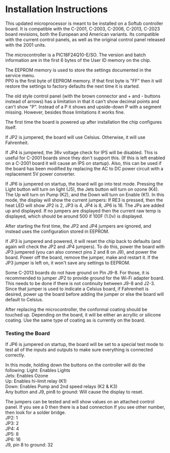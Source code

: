 # Installation Instructions

This updated microprocessor is meant to be installed on a Softub controller 
board.  It is compatible with the C-2001, C-2003, C-2006, C-2013, C-2023 board 
revisions, both the European and American variants.  Its compatible with the 
current control panels, as well as the original control panel released with the 
2001 units.

The microcontroller is a PIC18F24Q10-E/SO.  The version and batch information 
are in the first 6 bytes of the User ID memory on the chip.

The EEPROM memory is used to store the settings documented in the service menu.  
PP0 is the first byte of EEPROM memory.  If that first byte is "FF" then it will
restore the settings to factory defaults the next time it is started.

The old style control panel (with the brown connector and + and - buttons 
instead of arrows) has a limitation in that it can't show decimal points and 
can't show "P".  Instead of a P it shows and upside-down P with a segment 
missing. However, besides those limitations it works fine.

The first time the board is powered up after installation the chip configures 
itself.

If JP2 is jumpered, the board will use Celsius.  Otherwise, it will use 
Fahrenheit.

If JP4 is jumpered, the 36v voltage check for IPS will be disabled.  This is 
useful for C-2001 boards since they don't support this. (If this is left enabled
on a C-2001 board it will cause an IPS on startup).  Also, this can be used if 
the board has been modified by replacing the AC to DC power circuit with a 
replacement 5V power converter.

If JP6 is jumpered on startup, the board will go into test mode.
Pressing the Light button will turn on light (J5), the Jets button will turn on ozone (K4).  The Up will turn on
Pump (K2), and the Down will turn on Enable (K1).
In this mode, the display will show the current jumpers:  If RE3 is pressed, then the heat LED will show
JP2 is 2, JP3 is 4, JP4 is 8, JP6 is 16.  The JPs are added up and displayed.  If no jumpers are displayed
then the current raw temp is displayed, which should be around 500 if 100F (1.0v) is displayed.

After starting the first time, the JP2 and JP4 jumpers are ignored, and instead
uses the configuration stored in EEPROM.

If JP3 is jumpered and powered, it will reset the chip back to defaults (and 
again will check the JP2 and JP4 jumpers).  To do this, power the board with JP3 
jumpered (you can also connect pins 2 and 8 on J9), and power the board. Power 
off the board, remove the jumper, make and restart it.  If the JP3 jumper is 
left on, it won't save any settings to EEPROM.

Some C-2013 boards do not have ground on Pin J9-8.  For those, it is recommended
to jumper JP2 to provide ground for the Wi-Fi adapter board. This needs to be 
done if there is not continuity between J9-8 and J2-3. Since that jumper is 
used to indicate a Celsius board, if Fahrenheit is desired, power up the board
before adding the jumper or else the board will default to Celsius.

After replacing the microcontroller, the conformal coating should be touched up.
Depending on the board, it will be either an acryllic or silicone coating.
Use the same type of coating as is currently on the board.

### Testing the Board
If JP6 is jumpered on startup, the board will be set to a special test mode to test all of the
inputs and outputs to make sure everything is connected correctly.

In this mode, holding down the buttons on the controller will do the following:
  Light: Enables Lights  
  Jets: Enables Ozone  
  Up: Enables hi-limit relay (K1)  
  Down: Enables Pump and 2nd speed relays (K2 & K3)  
  Any button and J9, pin8 to ground:  Will cause the display to reset.  

The jumpers can be tested and will show values on an attached control panel.  If you see a 0 then there is a bad connection
If you see other number, then look for a solder bridge.  
JP2: 1  
JP3: 2  
JP4: 4  
JP5: 8  
JP6: 16  
J9, pin 8 to ground:  32
